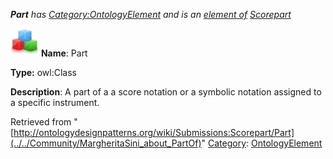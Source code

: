 ___Part__ has [Category:OntologyElement](../../Category/OntologyElement "Category:OntologyElement") and is an [element of](../../Property/ElementOf "Property:ElementOf") [Scorepart](../../Submissions/Scorepart "Submissions:Scorepart")_


  




[![Class](../../images/thumb/2/27/Class.gif/45px-Class.gif)](../../Image/Class.gif "Class")
__Name__: Part 


__Type:__ owl:Class 


__Description__: A part of a a score notation or a symbolic notation assigned to a specific instrument. 





Retrieved from "[http://ontologydesignpatterns.org/wiki/Submissions:Scorepart/Part](../../Community/MargheritaSini_about_PartOf)"
 [Category](http://ontologydesignpatterns.org/wiki/Special:Categories "Special:Categories"): [OntologyElement](../../Category/OntologyElement "Category:OntologyElement")